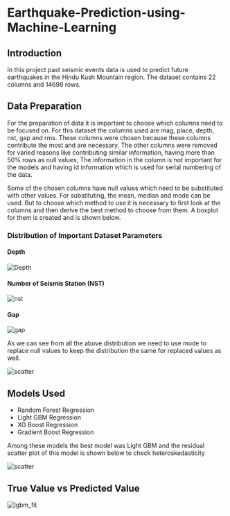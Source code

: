 # Earthquake-Prediction-using-Machine-Learning
## Introduction
In this project past seismic events data is used to predict future earthquakes in the Hindu Kush Mountain region. The dataset contains 22 columns and 14698 rows. 

## Data Preparation
For the preparation of data it is important to choose which columns need to be focused on. For this dataset the columns used are mag, place, depth, nst, gap and rms. These columns were chosen because these columns contribute the most and are necessary. The other columns were removed for varied reasons like contributing similar information, having more than 50% rows as null values, The information in the column is not important for the models and having id information which is used for serial numbering of the data.

Some of the chosen columns have null values which need to be substituted with other values. For substituting, the mean, median and mode can be used. But to choose which method to use it is necessary to first look at the columns and then derive the best method to choose from them. A boxplot for them is created and is shown below.

### Distribution of Important Dataset Parameters
#### Depth 

![Depth](https://github.com/Vighnesh95/Earthquake-Forecasting-using-Machine-Learning/assets/135556257/f81ee64f-a3f3-4555-ac29-295f5d3c960a)

#### Number of Seismis Station (NST)

![nst](https://github.com/Vighnesh95/Earthquake-Forecasting-using-Machine-Learning/assets/135556257/c70cfebe-5508-4b11-8647-24e9ebe4a954)

#### Gap

![gap](https://github.com/Vighnesh95/Earthquake-Forecasting-using-Machine-Learning/assets/135556257/4c3981d7-5ea1-43cd-8463-f2e387ec5fac)

As we can see from all the above distribution we need to use mode to replace null values to keep the distribution the same for replaced values as well.

![scatter](https://github.com/Vighnesh95/Earthquake-Forecasting-using-Machine-Learning/assets/135556257/21a75c9f-e60f-4a04-a6e6-b96469162fbf)

## Models Used
- Random Forest Regression
- Light GBM Regression
- XG Boost Regression
- Gradient Boost Regression

Among these models the best model was Light GBM and the residual scatter plot of this model is shown below to check heteroskedasticity

![scatter](https://github.com/Vighnesh95/Earthquake-Forecasting-using-Machine-Learning/assets/135556257/9ebfb46b-df77-4391-b593-704af9486def)

## True Value vs Predicted Value

![lgbm_fit](https://github.com/Vighnesh95/Earthquake-Forecasting-using-Machine-Learning/assets/135556257/90dbadee-380e-48fb-824e-7faae1ccac3f)

